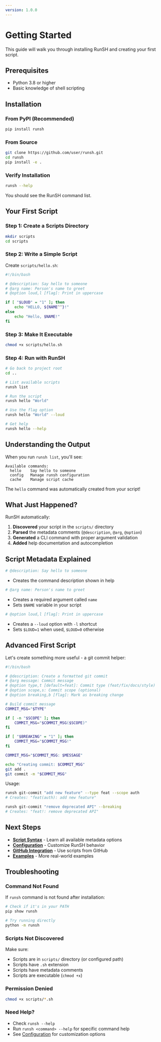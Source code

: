 ```yaml
---
version: 1.0.0
---
```



# Getting Started

This guide will walk you through installing RunSH and creating your first script.

## Prerequisites

- Python 3.8 or higher
- Basic knowledge of shell scripting

## Installation

### From PyPI (Recommended)

```bash
pip install runsh
```

### From Source

```bash
git clone https://github.com/user/runsh.git
cd runsh
pip install -e .
```

### Verify Installation

```bash
runsh --help
```

You should see the RunSH command list.

## Your First Script

### Step 1: Create a Scripts Directory

```bash
mkdir scripts
cd scripts
```

### Step 2: Write a Simple Script

Create `scripts/hello.sh`:

```bash
#!/bin/bash

# @description: Say hello to someone
# @arg name: Person's name to greet
# @option loud,l [flag]: Print in uppercase

if [ "$LOUD" = "1" ]; then
    echo "HELLO, ${NAME^^}!"
else
    echo "Hello, $NAME!"
fi
```

### Step 3: Make It Executable

```bash
chmod +x scripts/hello.sh
```

### Step 4: Run with RunSH

```bash
# Go back to project root
cd ..

# List available scripts
runsh list

# Run the script
runsh hello "World"

# Use the flag option
runsh hello "World" --loud

# Get help
runsh hello --help
```

## Understanding the Output

When you run `runsh list`, you'll see:

```
Available commands:
  hello    Say hello to someone
  config   Manage runsh configuration
  cache    Manage script cache
```

The `hello` command was automatically created from your script!

## What Just Happened?

RunSH automatically:

1. **Discovered** your script in the `scripts/` directory
2. **Parsed** the metadata comments (`@description`, `@arg`, `@option`)
3. **Generated** a CLI command with proper argument validation
4. **Added** help documentation and autocompletion

## Script Metadata Explained

```bash
# @description: Say hello to someone
```
- Creates the command description shown in help

```bash
# @arg name: Person's name to greet
```
- Creates a required argument called `name`
- Sets `$NAME` variable in your script

```bash
# @option loud,l [flag]: Print in uppercase
```
- Creates a `--loud` option with `-l` shortcut
- Sets `$LOUD=1` when used, `$LOUD=0` otherwise

## Advanced First Script

Let's create something more useful - a git commit helper:

```bash
#!/bin/bash

# @description: Create a formatted git commit
# @arg message: Commit message
# @option type,t [default=feat]: Commit type (feat/fix/docs/style)
# @option scope,s: Commit scope (optional)
# @option breaking,b [flag]: Mark as breaking change

# Build commit message
COMMIT_MSG="$TYPE"

if [ -n "$SCOPE" ]; then
    COMMIT_MSG="$COMMIT_MSG($SCOPE)"
fi

if [ "$BREAKING" = "1" ]; then
    COMMIT_MSG="$COMMIT_MSG!"
fi

COMMIT_MSG="$COMMIT_MSG: $MESSAGE"

echo "Creating commit: $COMMIT_MSG"
git add .
git commit -m "$COMMIT_MSG"
```

Usage:
```bash
runsh git-commit "add new feature" --type feat --scope auth
# Creates: "feat(auth): add new feature"

runsh git-commit "remove deprecated API" --breaking
# Creates: "feat!: remove deprecated API"
```

## Next Steps

- **[Script Syntax](script-syntax.md)** - Learn all available metadata options
- **[Configuration](configuration.md)** - Customize RunSH behavior
- **[GitHub Integration](github-integration.md)** - Use scripts from GitHub
- **[Examples](examples.md)** - More real-world examples

## Troubleshooting

### Command Not Found

If `runsh` command is not found after installation:

```bash
# Check if it's in your PATH
pip show runsh

# Try running directly
python -m runsh
```

### Scripts Not Discovered

Make sure:
- Scripts are in `scripts/` directory (or configured path)
- Scripts have `.sh` extension
- Scripts have metadata comments
- Scripts are executable (`chmod +x`)

### Permission Denied

```bash
chmod +x scripts/*.sh
```

### Need Help?

- Check `runsh --help`
- Run `runsh <command> --help` for specific command help
- See [Configuration](configuration.md) for customization options